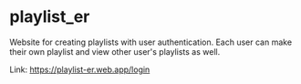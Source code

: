 # playlist_er

Website for creating playlists with user authentication.
Each user can make their own playlist and view other user's playlists as well.

Link: https://playlist-er.web.app/login
